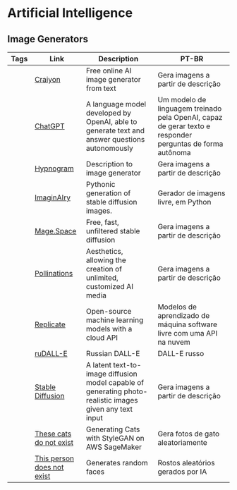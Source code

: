 # Artificial Intelligence

## Image Generators

| Tags | Link                               | Description                                          | PT-BR                                                                 |
| ---- | ---------------------------------- | ---------------------------------------------------- | --------------------------------------------------------------------- |
| | [Craiyon](https://www.craiyon.com/) | Free online AI image generator from text | Gera imagens a partir de descrição |
| | [ChatGPT](https://chat.openai.com/) | A language model developed by OpenAI, able to generate text and answer questions autonomously | Um modelo de linguagem treinado pela OpenAI, capaz de gerar texto e responder perguntas de forma autônoma |
| | [Hypnogram](https://hypnogram.xyz/) | Description to image generator | Gera imagens a partir de descrição |
| | [ImaginAIry](https://github.com/brycedrennan/imaginAIry) | Pythonic generation of stable diffusion images. | Gerador de imagens livre, em Python|
| | [Mage.Space](https://www.mage.space/) | Free, fast, unfiltered stable diffusion | Gera imagens a partir de descrição |
| | [Pollinations](https://pollinations.ai/) | Aesthetics, allowing the creation of unlimited, customized AI media | Gera imagens a partir de descrição|
|      | [Replicate](https://replicate.com) | Open-source machine learning models with a cloud API | Modelos de aprendizado de máquina software livre com uma API na nuvem |
| | [ruDALL-E](https://rudalle.ru/en/) | Russian DALL-E | DALL-E russo |
| | [Stable Diffusion](https://stablediffusionweb.com/) | A latent text-to-image diffusion model capable of generating photo-realistic images given any text input | Gera imagens a partir de descrição |
| | [These cats do not exist](http://thesecatsdonotexist.com/) | Generating Cats with StyleGAN on AWS SageMaker | Gera fotos de gato aleatoriamente |
| | [This person does not exist](https://thispersondoesnotexist.com/) | Generates random faces | Rostos aleatórios gerados por IA |
